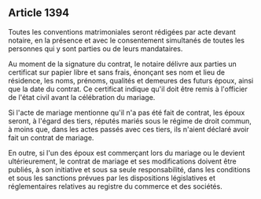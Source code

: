 Article 1394
----
Toutes les conventions matrimoniales seront rédigées par acte devant notaire, en
la présence et avec le consentement simultanés de toutes les personnes qui y
sont parties ou de leurs mandataires.

Au moment de la signature du contrat, le notaire délivre aux parties un
certificat sur papier libre et sans frais, énonçant ses nom et lieu de
résidence, les noms, prénoms, qualités et demeures des futurs époux, ainsi que
la date du contrat. Ce certificat indique qu'il doit être remis à l'officier de
l'état civil avant la célébration du mariage.

Si l'acte de mariage mentionne qu'il n'a pas été fait de contrat, les époux
seront, à l'égard des tiers, réputés mariés sous le régime de droit commun, à
moins que, dans les actes passés avec ces tiers, ils n'aient déclaré avoir fait
un contrat de mariage.

En outre, si l'un des époux est commerçant lors du mariage ou le devient
ultérieurement, le contrat de mariage et ses modifications doivent être publiés,
à son initiative et sous sa seule responsabilité, dans les conditions et sous
les sanctions prévues par les dispositions législatives et réglementaires
relatives au registre du commerce et des sociétés.
